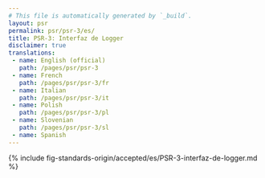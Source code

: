 ```yaml
---
# This file is automatically generated by `_build`.
layout: psr
permalink: psr/psr-3/es/
title: PSR-3: Interfaz de Logger
disclaimer: true
translations:
 - name: English (official)
   path: /pages/psr/psr-3
 - name: French
   path: /pages/psr/psr-3/fr
 - name: Italian
   path: /pages/psr/psr-3/it
 - name: Polish
   path: /pages/psr/psr-3/pl
 - name: Slovenian
   path: /pages/psr/psr-3/sl
 - name: Spanish
---
```


{% include fig-standards-origin/accepted/es/PSR-3-interfaz-de-logger.md %}